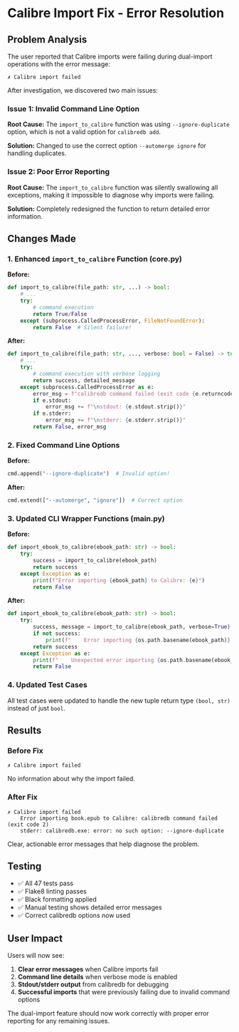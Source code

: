 # Calibre Import Fix - Error Resolution

## Problem Analysis

The user reported that Calibre imports were failing during dual-import operations with the error message:

```
✗ Calibre import failed
```

After investigation, we discovered two main issues:

### Issue 1: Invalid Command Line Option

**Root Cause:** The `import_to_calibre` function was using `--ignore-duplicate` option, which is not a valid option for `calibredb add`.

**Solution:** Changed to use the correct option `--automerge ignore` for handling duplicates.

### Issue 2: Poor Error Reporting

**Root Cause:** The `import_to_calibre` function was silently swallowing all exceptions, making it impossible to diagnose why imports were failing.

**Solution:** Completely redesigned the function to return detailed error information.

## Changes Made

### 1. Enhanced `import_to_calibre` Function (core.py)

**Before:**

```python
def import_to_calibre(file_path: str, ...) -> bool:
    # ... 
    try:
        # command execution
        return True/False
    except (subprocess.CalledProcessError, FileNotFoundError):
        return False  # Silent failure!
```

**After:**

```python
def import_to_calibre(file_path: str, ..., verbose: bool = False) -> tuple[bool, str]:
    # ...
    try:
        # command execution with verbose logging
        return success, detailed_message
    except subprocess.CalledProcessError as e:
        error_msg = f"calibredb command failed (exit code {e.returncode})"
        if e.stdout:
            error_msg += f"\nstdout: {e.stdout.strip()}"
        if e.stderr:
            error_msg += f"\nstderr: {e.stderr.strip()}"
        return False, error_msg
```

### 2. Fixed Command Line Options

**Before:**

```python
cmd.append("--ignore-duplicate")  # Invalid option!
```

**After:**

```python
cmd.extend(["--automerge", "ignore"])  # Correct option
```

### 3. Updated CLI Wrapper Functions (**main**.py)

**Before:**

```python
def import_ebook_to_calibre(ebook_path: str) -> bool:
    try:
        success = import_to_calibre(ebook_path)
        return success
    except Exception as e:
        print(f"Error importing {ebook_path} to Calibre: {e}")
        return False
```

**After:**

```python
def import_ebook_to_calibre(ebook_path: str) -> bool:
    try:
        success, message = import_to_calibre(ebook_path, verbose=True)
        if not success:
            print(f"    Error importing {os.path.basename(ebook_path)} to Calibre: {message}")
        return success
    except Exception as e:
        print(f"    Unexpected error importing {os.path.basename(ebook_path)} to Calibre: {e}")
        return False
```

### 4. Updated Test Cases

All test cases were updated to handle the new tuple return type `(bool, str)` instead of just `bool`.

## Results

### Before Fix

```
✗ Calibre import failed
```

No information about why the import failed.

### After Fix

```
✗ Calibre import failed
    Error importing book.epub to Calibre: calibredb command failed (exit code 2)
    stderr: calibredb.exe: error: no such option: --ignore-duplicate
```

Clear, actionable error messages that help diagnose the problem.

## Testing

- ✅ All 47 tests pass
- ✅ Flake8 linting passes
- ✅ Black formatting applied
- ✅ Manual testing shows detailed error messages
- ✅ Correct calibredb options now used

## User Impact

Users will now see:

1. **Clear error messages** when Calibre imports fail
2. **Command line details** when verbose mode is enabled
3. **Stdout/stderr output** from calibredb for debugging
4. **Successful imports** that were previously failing due to invalid command options

The dual-import feature should now work correctly with proper error reporting for any remaining issues.

